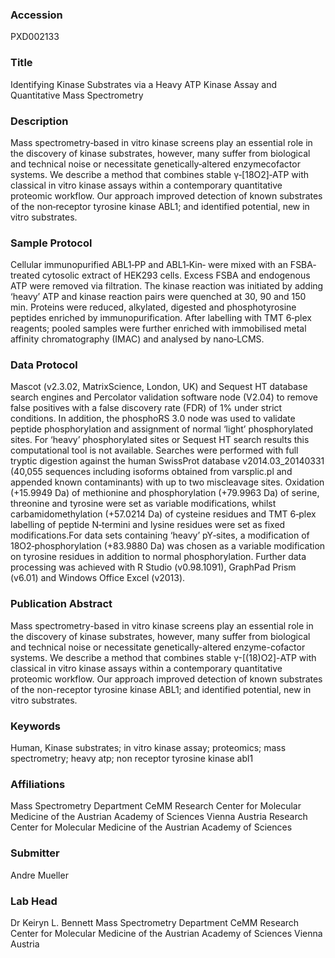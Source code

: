 ### Accession
PXD002133

### Title
Identifying Kinase Substrates via a Heavy ATP Kinase Assay and Quantitative Mass Spectrometry

### Description
Mass spectrometry‐based in vitro kinase screens play an essential role in the discovery of kinase substrates, however, many suffer from biological and technical noise or necessitate genetically‐altered enzymecofactor systems. We describe a method that combines stable γ‐[18O2]‐ATP with classical in vitro kinase assays within a contemporary quantitative proteomic workflow. Our approach improved detection of known substrates of the non‐receptor tyrosine kinase ABL1; and identified potential, new in vitro substrates.

### Sample Protocol
Cellular immunopurified ABL1‐PP and ABL1‐Kin‐ were mixed with an FSBA‐treated cytosolic extract of HEK293 cells. Excess FSBA and endogenous ATP were removed via filtration. The kinase reaction was initiated by adding ‘heavy’ ATP and kinase reaction pairs were quenched at 30, 90 and 150 min. Proteins were reduced, alkylated, digested and phosphotyrosine peptides enriched by immunopurification. After labelling with TMT 6‐plex reagents; pooled samples were further enriched with immobilised metal affinity chromatography (IMAC) and analysed by nano‐LCMS.

### Data Protocol
Mascot (v2.3.02, MatrixScience, London, UK) and Sequest HT database search engines and Percolator validation software node (V2.04) to remove false positives with a false discovery rate (FDR) of 1% under strict conditions. In addition, the phosphoRS 3.0 node was used to validate peptide phosphorylation and assignment of normal ‘light’ phosphorylated sites. For ‘heavy’ phosphorylated sites or Sequest HT search results this computational tool is not available. Searches were performed with full tryptic digestion against the human SwissProt database v2014.03_20140331 (40,055 sequences including isoforms obtained from varsplic.pl and appended known contaminants) with up to two miscleavage sites. Oxidation (+15.9949 Da) of methionine and phosphorylation (+79.9963 Da) of serine, threonine and tyrosine were set as variable modifications, whilst carbamidomethylation (+57.0214 Da) of cysteine residues and TMT 6‐plex labelling of peptide N‐termini and lysine residues were set as fixed modifications.For data sets containing ‘heavy’ pY‐sites, a modification of 18O2‐phosphorylation (+83.9880 Da) was chosen as a variable modification on tyrosine residues in addition to normal phosphorylation. Further data processing was achieved with R Studio (v0.98.1091), GraphPad Prism (v6.01) and Windows Office Excel (v2013).

### Publication Abstract
Mass spectrometry-based in vitro kinase screens play an essential role in the discovery of kinase substrates, however, many suffer from biological and technical noise or necessitate genetically-altered enzyme-cofactor systems. We describe a method that combines stable &#x3b3;-[(18)O2]-ATP with classical in vitro kinase assays within a contemporary quantitative proteomic workflow. Our approach improved detection of known substrates of the non-receptor tyrosine kinase ABL1; and identified potential, new in vitro substrates.

### Keywords
Human, Kinase substrates; in vitro kinase assay; proteomics; mass spectrometry; heavy atp; non receptor tyrosine kinase abl1

### Affiliations
Mass Spectrometry Department CeMM Research Center for Molecular Medicine of the Austrian Academy of Sciences Vienna Austria
Research Center for Molecular Medicine of the Austrian Academy of Sciences

### Submitter
Andre Mueller

### Lab Head
Dr Keiryn L. Bennett
Mass Spectrometry Department CeMM Research Center for Molecular Medicine of the Austrian Academy of Sciences Vienna Austria


